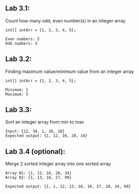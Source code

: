 ## Lab 3.1:
Count how many odd, even number(s) in an integer array

```agsl
int[] intArr = {1, 2, 3, 4, 5};

Even numbers: 2
Odd numbers: 3
```

## Lab 3.2:
Finding maximum value/minimum value from an integer array

```agsl
int[] intArr = {1, 2, 3, 4, 5};

Minimum: 1
Maximum: 5
```

## Lab 3.3:
Sort an integer array from min to max

```agsl
Input: {12, 34, 1, 16, 28}
Expected output: {1, 12, 16, 28, 34}
```

## Lab 3.4 (optional):
Merge 2 sorted integer array into one sorted array

```agsl
Array 01: {1, 12, 16, 28, 34}
Array 02: {1, 13, 16, 27, 99}

Expected output: {1, 1, 12, 13, 16, 16, 27, 28, 34, 99}
```